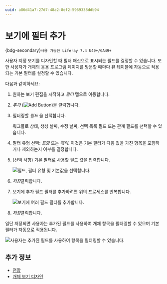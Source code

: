 ```yaml
---
uuid: a86d41a7-27d7-48a2-8ef2-5969338ddb94
---
```


# 보기에 필터 추가

{bdg-secondary}`사용 가능한 Liferay 7.4 U49+/GA49+`

사용자 지정 보기를 디자인할 때 필터 패싯으로 표시되는 필드를 결정할 수 있습니다. 또한 사용자가 개체의 응용 프로그램 페이지를 방문할 때마다 뷰 테이블에 자동으로 적용되는 기본 필터를 설정할 수 있습니다.

다음과 같이하세요:

1. 원하는 보기 편집을 시작하고 *필터* 탭으로 이동합니다.

1. *추가* (![Add Button](../../../../images/icon-add.png))을 클릭합니다.

1. 필터링할 *필드* 을 선택합니다.

   워크플로 상태, 생성 날짜, 수정 날짜, 선택 목록 필드 또는 관계 필드를 선택할 수 있습니다.

1. 필터 유형 선택: *포함* 또는 *제외*. 이것은 기본 필터가 다음 값을 가진 항목을 포함하거나 제외하는지 여부를 결정합니다.

1. (선택 사항) 기본 필터로 사용할 필드 값을 입력합니다.

   ![필드, 필터 유형 및 기본값을 선택합니다.](./adding-filters-to-views/images/01.png)

1. *저장*클릭합니다.

1. 보기에 추가 필드 필터를 추가하려면 위의 프로세스를 반복합니다.

   ![보기에 여러 필드 필터를 추가합니다.](./adding-filters-to-views/images/02.png)

1. *저장*클릭합니다.

일단 저장되면 사용자는 추가된 필드를 사용하여 개체 항목을 필터링할 수 있으며 기본 필터가 자동으로 적용됩니다.

![사용자는 추가된 필드를 사용하여 항목을 필터링할 수 있습니다.](./adding-filters-to-views/images/03.png)

## 추가 정보

* [전망](../views.md)
* [개체 보기 디자인](./designing-object-views.md)
